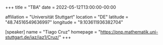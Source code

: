 +++
title = "TBA"
date = 2022-05-12T13:00:00-00:00

affiliation = "Universität Stuttgart"
location = "DE"
latitude = "48.74516549636997"
longitude = "9.103611936382704"

[speaker]
  name = "Tiago Cruz"
  homepage = "https://pnp.mathematik.uni-stuttgart.de/iaz/iaz1/Cruz/"
+++
